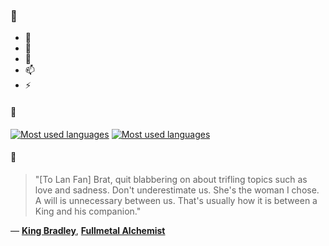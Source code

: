 ### 👋

- 🔭
- 🌱
- 💬
- 📫
- ⚡

#### 🧏

[![Most used languages](https://github-readme-stats-aynah.vercel.app/api/top-langs/?username=aynh&theme=solarized-dark&langs_count=6&layout=compact&hide_title=true)](https://github.com/anuraghazra/github-readme-stats#gh-dark-mode-only)
[![Most used languages](https://github-readme-stats-aynah.vercel.app/api/top-langs/?username=aynh&theme=solarized-light&langs_count=6&layout=compact&hide_title=true)](https://github.com/anuraghazra/github-readme-stats#gh-light-mode-only)

#### 💬

> "[To Lan Fan] Brat, quit blabbering on about trifling topics such as love and sadness. Don't underestimate us. She's the woman I chose. A will is unnecessary between us. That's usually how it is between a King and his companion."

&mdash; [**King Bradley**](https://myanimelist.net/character.php?q=King%20Bradley&cat=character), [**Fullmetal Alchemist**](https://myanimelist.net/search/all?q=Fullmetal%20Alchemist&cat=all)
